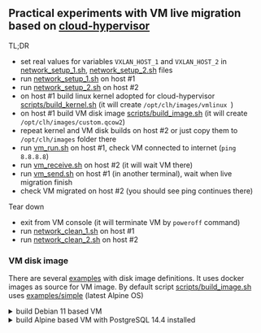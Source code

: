 ## Practical experiments with VM live migration based on [cloud-hypervisor](https://github.com/cloud-hypervisor/cloud-hypervisor)

TL;DR

- set real values for variables `VXLAN_HOST_1` and `VXLAN_HOST_2` in [network_setup_1.sh](network_setup_1.sh), [network_setup_2.sh](network_setup_2.sh) files
- run [network_setup_1.sh](network_setup_1.sh) on host #1
- run [network_setup_2.sh](network_setup_2.sh) on host #2
- on host #1 build linux kernel adopted for cloud-hypervisor [scripts/build_kernel.sh](scripts/build_kernel.sh) (it will create `/opt/clh/images/vmlinux `)
- on host #1 build VM disk image [scripts/build_image.sh](scripts/build_image.sh) (it will create `/opt/clh/images/custom.qcow2`)
- repeat kernel and VM disk builds on host #2 or just copy them to `/opt/clh/images` folder there
- run [vm_run.sh](vm_run.sh) on host #1, check VM connected to internet (`ping 8.8.8.8`)
- run [vm_receive.sh](vm_receive.sh) on host #2 (it will wait VM there)
- run [vm_send.sh](vm_send.sh) on host #1 (in another terminal), wait when live migration finish
- check VM migrated on host #2 (you should see ping continues there)

Tear down

- exit from VM console (it will terminate VM by `poweroff` command)
- run [network_clean_1.sh](network_clean_1.sh) on host #1
- run [network_clean_2.sh](network_clean_2.sh) on host #2

### VM disk image

There are several [examples](examples) with disk image definitions. It uses docker images as source for VM image.
By default script [scripts/build_image.sh](scripts/build_image.sh) uses [examples/simple](examples/simple) (latest Alpine OS)

<details>
<summary>build Debian 11 based VM</summary>

```
$ sudo ./scripts/build_image.sh examples/debian

sha256:a710a54a59e993e1a0b2f786307269e240195656e2a98d36110dcd30a6ba8521
7d5ab14b0a6f0e46462a487d09fd4547cab722482c6ed5268f90f0e67b782f1a
0+0 records in
0+0 records out
0 bytes copied, 8.106e-05 s, 0.0 kB/s
mke2fs 1.45.5 (07-Jan-2020)
Discarding device blocks: done
Creating filesystem with 2097152 4k blocks and 524288 inodes
Filesystem UUID: 79fb2eb7-ae2d-40b9-8d21-90708887e699
Superblock backups stored on blocks: 
    32768, 98304, 163840, 229376, 294912, 819200, 884736, 1605632

Allocating group tables: done
Writing inode tables: done
Creating journal (16384 blocks): done
Writing superblocks and filesystem accounting information: done 

vmdata
Untagged: vmdata:latest
Deleted: sha256:a710a54a59e993e1a0b2f786307269e240195656e2a98d36110dcd30a6ba8521
Deleted: sha256:2b59305713ce34c8dd3e733e339d40f87e999620a8e08efead2bf654f1f8404d
Deleted: sha256:812e2c7e7d00626e1bb8645d7d0b8edcb9d984b7bca603e7ea1366a8753501af
Deleted: sha256:3f78e5a197cd0f723826cf349ef1dedea71f3fc278c0055bcb7567c8d7302102
Deleted: sha256:17c54e8fa2e2dc3b59b45c6e33a3f1aebef6f62ca06701c80eccfd9823f52485
Deleted: sha256:f0e98f84e845b39902fb607ff85e49df6e7d61f56b96f0ddac3fdbca41c34dd0
Deleted: sha256:3fb6914644615ba4f1833be1b407cdc455c91221f7eb0137d312dcf0cea4a586
Deleted: sha256:5e0a88e99c04150d98294ac376f782d32ccdebe3cddeaf3b3fca5165ef68980c

image: /opt/clh/images/custom.qcow2
file format: qcow2
virtual size: 8 GiB (8589934592 bytes)
disk size: 229 MiB
cluster_size: 65536
Format specific information:
    compat: 1.1
    lazy refcounts: false
    refcount bits: 16
    corrupt: false
```

</details>

<details>
<summary>build Alpine based VM with PostgreSQL 14.4 installed</summary>

```
$ sudo ./scripts/build_image.sh examples/postgres

sha256:c707fa0787da7c8be8742d8f7d676531f94bb2187b51d8a39924edb32e912916
b2b2d9e5223583f3bc244f19429ffbc1b1212d60e7734f2aff76369970e6a88c
0+0 records in
0+0 records out
0 bytes copied, 6.6701e-05 s, 0.0 kB/s
mke2fs 1.45.5 (07-Jan-2020)
Discarding device blocks: done
Creating filesystem with 2097152 4k blocks and 524288 inodes
Filesystem UUID: 7cc9bab4-d81e-4f2b-b35d-b6982be9c120
Superblock backups stored on blocks: 
    32768, 98304, 163840, 229376, 294912, 819200, 884736, 1605632

Allocating group tables: done
Writing inode tables: done
Creating journal (16384 blocks): done
Writing superblocks and filesystem accounting information: done

vmdata
Untagged: vmdata:latest
Deleted: sha256:c707fa0787da7c8be8742d8f7d676531f94bb2187b51d8a39924edb32e912916
Deleted: sha256:5fa82cd1ca23a9ecf50ba9666ac66d0faf11b7c8bba4c41e924a3b692f1457c4
Deleted: sha256:525a10b65488f54ae846764e623f3176db6b928e301e013b43dddc0778539c32
Deleted: sha256:e35eb252120bd8afc04a51c815bc357be2ddc3a4e0ad2754e28bffc6ec725814
Deleted: sha256:a2d918888bd4a24fb650ad18713c60a24f15e2f265b9ae5c9e8ca020564a7d6a
Deleted: sha256:988ac30a237d54b89966eac7521f834c1a5db8ca51d3798d3a69422fe272f09b
Deleted: sha256:7ba15b9793506fc50eb386da3147f2a0832725cac260eea3d4d8687c8e4bb371
Deleted: sha256:2a9fa59acea8ef525fbec1e9c6f33f49980f79e35b533432dada78bcf755b1ff

image: /opt/clh/images/custom.qcow2
file format: qcow2
virtual size: 8 GiB (8589934592 bytes)
disk size: 224 MiB
cluster_size: 65536
Format specific information:
    compat: 1.1
    lazy refcounts: false
    refcount bits: 16
    corrupt: false
```

</details>

